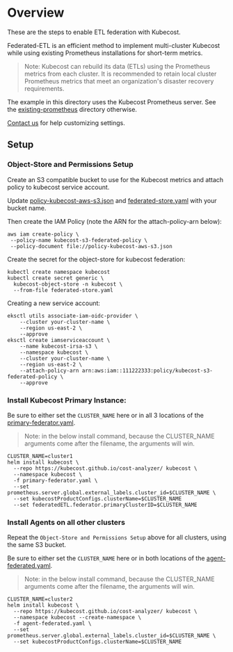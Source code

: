 # Overview

These are the steps to enable ETL federation with Kubecost.

Federated-ETL is an efficient method to implement multi-cluster Kubecost while using existing Prometheus installations for short-term metrics.

> Note: Kubecost can rebuild its data (ETLs) using the Prometheus metrics from each cluster. It is recommended to retain local cluster Prometheus metrics that meet an organization's disaster recovery requirements.

The example in this directory uses the Kubecost Prometheus server. See the [existing-prometheus](./existing-prometheus/) directory otherwise.

[Contact us](https://www.kubecost.com/contact) for help customizing settings.

## Setup

### Object-Store and Permissions Setup

Create an S3 compatible bucket to use for the Kubecost metrics and attach policy to kubecost service account.

Update [policy-kubecost-aws-s3.json](policy-kubecost-aws-s3.json) and [federated-store.yaml](federated-store.yaml) with your bucket name.

Then create the IAM Policy (note the ARN for the attach-policy-arn below):

```
aws iam create-policy \
 --policy-name kubecost-s3-federated-policy \
 --policy-document file://policy-kubecost-aws-s3.json
```

Create the secret for the object-store for kubecost federation:

```
kubectl create namespace kubecost
kubectl create secret generic \
  kubecost-object-store -n kubecost \
  --from-file federated-store.yaml
```

Creating a new service account:

```
eksctl utils associate-iam-oidc-provider \
    --cluster your-cluster-name \
    --region us-east-2 \
    --approve
eksctl create iamserviceaccount \
    --name kubecost-irsa-s3 \
    --namespace kubecost \
    --cluster your-cluster-name \
    --region us-east-2 \
    --attach-policy-arn arn:aws:iam::111222333:policy/kubecost-s3-federated-policy \
    --approve
```

### Install Kubecost Primary Instance:

Be sure to either set the `CLUSTER_NAME` here or in all 3 locations of the [primary-federator.yaml](./primary-federator.yaml).

> Note: in the below install command, because the CLUSTER_NAME arguments come after the filename, the arguments will win.

```
CLUSTER_NAME=cluster1
helm install kubecost \
  --repo https://kubecost.github.io/cost-analyzer/ kubecost \
  --namespace kubecost \
  -f primary-federator.yaml \
  --set prometheus.server.global.external_labels.cluster_id=$CLUSTER_NAME \
  --set kubecostProductConfigs.clusterName=$CLUSTER_NAME
  --set federatedETL.federator.primaryClusterID=$CLUSTER_NAME
```


### Install Agents on all other clusters

Repeat the `Object-Store and Permissions Setup` above for all clusters, using the same S3 bucket.

Be sure to either set the `CLUSTER_NAME` here or in both locations of the [agent-federated.yaml](agent-federated.yaml).

> Note: in the below install command, because the CLUSTER_NAME arguments come after the filename, the arguments will win.

```
CLUSTER_NAME=cluster2
helm install kubecost \
  --repo https://kubecost.github.io/cost-analyzer/ kubecost \
  --namespace kubecost --create-namespace \
  -f agent-federated.yaml \
  --set prometheus.server.global.external_labels.cluster_id=$CLUSTER_NAME \
  --set kubecostProductConfigs.clusterName=$CLUSTER_NAME
```
